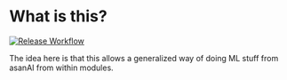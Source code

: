 # What is this?

[![Release Workflow](https://github.com/NormanTUD/asanAI_python/actions/workflows/release.yml/badge.svg?event=push)](https://github.com/NormanTUD/asanAI_python/actions/workflows/release.yml)

The idea here is that this allows a generalized way of doing ML stuff from asanAI from within modules.
